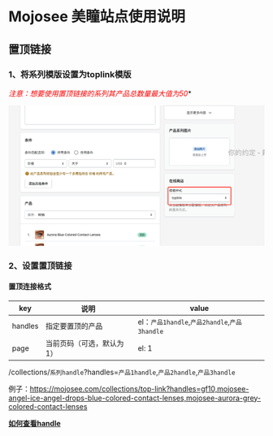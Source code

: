 # Mojosee 美瞳站点使用说明

## 置顶链接

### 1、将系列模版设置为toplink模版

**<span style="color:red;">注意：想要使用置顶链接的系列其产品总数量最大值为50*</span>**

![image-20220210155247519](https://raw.githubusercontent.com/MyBaymax/assets/master/img/image-20220210155247519.png)

### 2、设置置顶链接

#### 置顶连接格式

| key     | 说明                      | value                                         |
| ------- | ------------------------- | --------------------------------------------- |
| handles | 指定要置顶的产品          | el：`产品1handle`,`产品2handle`,`产品3handle` |
| page    | 当前页码（可选，默认为1） | el: 1                                         |

/collections/`系列handle`?handles=`产品1handle`,`产品2handle`,`产品3handle`

例子：https://mojosee.com/collections/top-link?handles=gf10,mojosee-angel-ice-angel-drops-blue-colored-contact-lenses,mojosee-aurora-grey-colored-contact-lenses

**[如何查看handle](https://shopify.dev/api/liquid/objects/handle)**